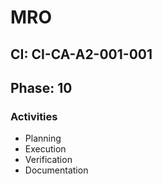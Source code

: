 # MRO

## CI: CI-CA-A2-001-001
## Phase: 10

### Activities
- Planning
- Execution
- Verification
- Documentation
